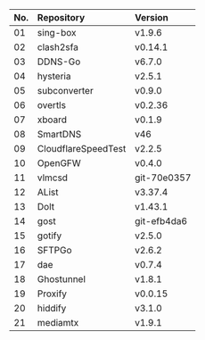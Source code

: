 | No. | Repository | Version |
| --- | :--------- | :------ |
| 01 | sing-box | v1.9.6 |
| 02 | clash2sfa | v0.14.1 |
| 03 | DDNS-Go | v6.7.0 |
| 04 | hysteria | v2.5.1 |
| 05 | subconverter | v0.9.0 |
| 06 | overtls | v0.2.36 |
| 07 | xboard | v0.1.9 |
| 08 | SmartDNS | v46 |
| 09 | CloudflareSpeedTest | v2.2.5 |
| 10 | OpenGFW | v0.4.0 |
| 11 | vlmcsd | git-70e0357 |
| 12 | AList | v3.37.4 |
| 13 | Dolt | v1.43.1 |
| 14 | gost | git-efb4da6 |
| 15 | gotify | v2.5.0 |
| 16 | SFTPGo | v2.6.2 |
| 17 | dae | v0.7.4 |
| 18 | Ghostunnel | v1.8.1 |
| 19 | Proxify | v0.0.15 |
| 20 | hiddify | v3.1.0 |
| 21 | mediamtx | v1.9.1 |
